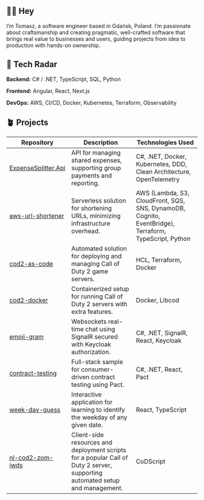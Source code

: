 ## **👋🏻 Hey**

I’m Tomasz, a software engineer based in Gdańsk, Poland. I’m passionate about craftsmanship and creating pragmatic, well-crafted software that brings real value to businesses and users, guiding projects from idea to production with hands-on ownership.

## 🧭 Tech Radar

**Backend:** C# / .NET, TypeScript, SQL, Python

**Frontend:** Angular, React, Next.js 

**DevOps:** AWS, CI/CD, Docker, Kubernetes, Terraform, Observability

## 🪴 Projects

| Repository | Description | Technologies Used |
| --- | --- | --- |
| [ExpenseSplitter.Api](https://github.com/rutkowski-tomasz/ExpenseSplitter.Api) | API for managing shared expenses, supporting group payments and reporting. | C#, .NET, Docker, Kubernetes, DDD, Clean Architecture, OpenTelemetry |
| [aws-url-shortener](https://github.com/rutkowski-tomasz/aws-url-shortener) | Serverless solution for shortening URLs, minimizing infrastructure overhead. | AWS (Lambda, S3, CloudFront, SQS, SNS, DynamoDB, Cognito, EventBridge), Terraform, TypeScript, Python |
| [cod2-as-code](https://github.com/rutkowski-tomasz/cod2-as-code) | Automated solution for deploying and managing Call of Duty 2 game servers. | HCL, Terraform, Docker |
| [cod2-docker](https://github.com/rutkowski-tomasz/cod2-docker) | Containerized setup for running Call of Duty 2 servers with extra features. | Docker, Libcod |
| [emoji-gram](https://github.com/rutkowski-tomasz/emoji-gram) | Websockets real-time chat using SignalR secured with Keycloak authorization. | C#, .NET, SignalR, React, Keycloak |
| [contract-testing](https://github.com/rutkowski-tomasz/contract-testing) | Full-stack sample for consumer-driven contract testing using Pact. | C#, .NET, React, Pact |
| [week-day-guess](https://github.com/rutkowski-tomasz/week-day-guess) | Interactive application for learning to identify the weekday of any given date. | React, TypeScript |
| [nl-cod2-zom-iwds](https://github.com/nl-squad/nl-cod2-zom-iwds) | Client-side resources and deployment scripts for a popular Call of Duty 2 server, supporting automated setup and management. | CoDScript |
